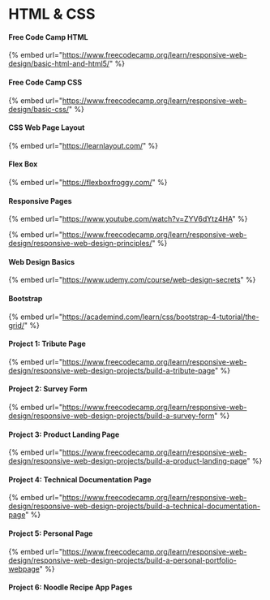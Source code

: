 # HTML & CSS

#### Free Code Camp HTML

{% embed url="https://www.freecodecamp.org/learn/responsive-web-design/basic-html-and-html5/" %}

#### Free Code Camp CSS

{% embed url="https://www.freecodecamp.org/learn/responsive-web-design/basic-css/" %}

#### CSS Web Page Layout

{% embed url="https://learnlayout.com/" %}

#### Flex Box

{% embed url="https://flexboxfroggy.com/" %}

#### Responsive Pages

{% embed url="https://www.youtube.com/watch?v=ZYV6dYtz4HA" %}



{% embed url="https://www.freecodecamp.org/learn/responsive-web-design/responsive-web-design-principles/" %}

#### Web Design Basics

{% embed url="https://www.udemy.com/course/web-design-secrets" %}

#### Bootstrap

{% embed url="https://academind.com/learn/css/bootstrap-4-tutorial/the-grid/" %}

#### Project 1: Tribute Page

{% embed url="https://www.freecodecamp.org/learn/responsive-web-design/responsive-web-design-projects/build-a-tribute-page" %}

#### Project 2: Survey Form

{% embed url="https://www.freecodecamp.org/learn/responsive-web-design/responsive-web-design-projects/build-a-survey-form" %}

#### Project 3: Product Landing Page

{% embed url="https://www.freecodecamp.org/learn/responsive-web-design/responsive-web-design-projects/build-a-product-landing-page" %}

#### Project 4: Technical Documentation Page

{% embed url="https://www.freecodecamp.org/learn/responsive-web-design/responsive-web-design-projects/build-a-technical-documentation-page" %}

#### Project 5: Personal Page

{% embed url="https://www.freecodecamp.org/learn/responsive-web-design/responsive-web-design-projects/build-a-personal-portfolio-webpage" %}

#### Project 6: Noodle Recipe App Pages

